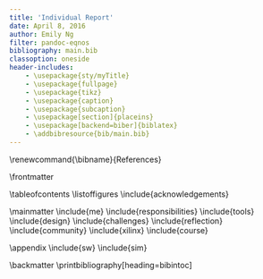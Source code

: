 ```yaml
---
title: 'Individual Report'
date: April 8, 2016
author: Emily Ng
filter: pandoc-eqnos
bibliography: main.bib
classoption: oneside
header-includes:
    - \usepackage{sty/myTitle}
    - \usepackage{fullpage}
    - \usepackage{tikz}
    - \usepackage{caption}
    - \usepackage{subcaption}
    - \usepackage[section]{placeins}
    - \usepackage[backend=biber]{biblatex}
    - \addbibresource{bib/main.bib}
---
```


\renewcommand{\bibname}{References}

\frontmatter

\tableofcontents
\listoffigures
\include{acknowledgements}

\mainmatter
\include{me}
    \include{responsibilities}
    \include{tools}
    \include{design}
    \include{challenges}
\include{reflection}
\include{community}
\include{xilinx}
\include{course}

\appendix
\include{sw}
\include{sim}

\backmatter
\printbibliography[heading=bibintoc]
